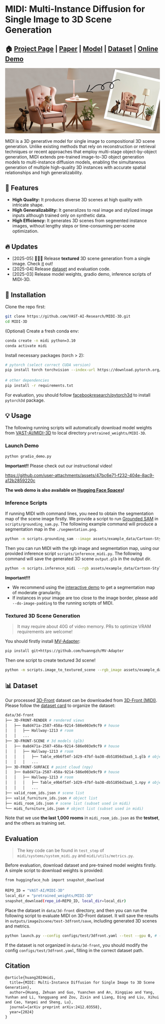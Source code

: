 # MIDI: Multi-Instance Diffusion for Single Image to 3D Scene Generation

## 🏠 [Project Page](https://huanngzh.github.io/MIDI-Page/) | [Paper](https://arxiv.org/abs/2412.03558) | [Model](https://huggingface.co/VAST-AI/MIDI-3D) | [Dataset](https://huggingface.co/datasets/huanngzh/3D-Front) | [Online Demo](https://huggingface.co/spaces/VAST-AI/MIDI-3D)

![teaser](assets/doc/teaser.png)

MIDI is a 3D generative model for single image to compositional 3D scene generation. Unlike existing methods that rely on reconstruction or retrieval techniques or recent approaches that employ multi-stage object-by-object generation, MIDI extends pre-trained image-to-3D object generation models to multi-instance diffusion models, enabling the simultaneous generation of multiple high-quality 3D instances with accurate spatial relationships and high generalizability.

## 🌟 Features

* **High Quality:** It produces diverse 3D scenes at high quality with intricate shape.
* **High Generalizability:** It generalizes to real image and stylized image inputs although trained only on synthetic data.
* **High Efficiency:** It generates 3D scenes from segmented instance images, without lengthy steps or time-consuming per-scene optimization.

## 🔥 Updates

* [2025-05] 🌟🌟🌟 Release **textured** 3D scene generation from a single image. Check [it](#textured-3d-scene-generation) out!
* [2025-04] Release [dataset](https://huggingface.co/datasets/huanngzh/3D-Front) and evaluation code.
* [2025-03] Release model weights, gradio demo, inference scripts of MIDI-3D.

## 🔨 Installation

Clone the repo first:

```Bash
git clone https://github.com/VAST-AI-Research/MIDI-3D.git
cd MIDI-3D
```

(Optional) Create a fresh conda env:

```Bash
conda create -n midi python=3.10
conda activate midi
```

Install necessary packages (torch > 2):

```Bash
# pytorch (select correct CUDA version)
pip install torch torchvision --index-url https://download.pytorch.org/whl/cu118

# other dependencies
pip install -r requirements.txt
```

For evaluation, you should follow [facebookresearch/pytorch3d](https://github.com/facebookresearch/pytorch3d/blob/main/INSTALL.md) to install `pytorch3d` package.

## 💡 Usage

The following running scripts will automatically download model weights from [VAST-AI/MIDI-3D](https://huggingface.co/VAST-AI/MIDI-3D) to local directory `pretrained_weights/MIDI-3D`.

### Launch Demo

```Bash
python gradio_demo.py
```

**Important!!** Please check out our instructional video!

https://github.com/user-attachments/assets/47bc6e71-f232-404e-8ac9-a12b2859220c

**The web demo is also available on [Hugging Face Spaces](https://huggingface.co/spaces/VAST-AI/MIDI-3D)!**

### Inference Scripts

If running MIDI with command lines, you need to obtain the segmentation map of the scene image firstly. We provide a script to run [Grounded SAM](https://github.com/IDEA-Research/Grounded-Segment-Anything) in `scripts/grounding_sam.py`. The following example command will produce a segmentation map in the `./segmentation.png`.

```Bash
python -m scripts.grounding_sam --image assets/example_data/Cartoon-Style/04_rgb.png --labels lamp sofa table dog --output ./
```

Then you can run MIDI with the rgb image and segmentation map, using our provided inference script `scripts/inference_midi.py`. The following command will save the generated 3D scene `output.glb` in the output dir.

```Bash
python -m scripts.inference_midi --rgb assets/example_data/Cartoon-Style/00_rgb.png --seg assets/example_data/Cartoon-Style/00_seg.png --output-dir "./"
```

**Important!!!**

* We recommend using the [interactive demo](#launch-demo) to get a segmentation map of moderate granularity.
* If instances in your image are too close to the image border, please add `--do-image-padding` to the running scripts of MIDI.

### Textured 3D Scene Generation

> It may require about 40G of video memory. PRs to optimize VRAM requirements are welcome!

You should firstly install [MV-Adapter](https://github.com/huanngzh/MV-Adapter):

```Bash
pip install git+https://github.com/huanngzh/MV-Adapter
```

Then one script to create textured 3d scene!

```Bash
python -m scripts.image_to_textured_scene --rgb_image assets/example_data/Cartoon-Style/01_rgb.png --seg_image assets/example_data/Cartoon-Style/01_seg.png --seed 42 --output output
```

## 📊 Dataset

Our processed [3D-Front](https://tianchi.aliyun.com/specials/promotion/alibaba-3d-scene-dataset) dataset can be downloaded from [3D-Front (MIDI)](https://huggingface.co/datasets/huanngzh/3D-Front). Please follow the [dataset card](https://huggingface.co/datasets/huanngzh/3D-Front/blob/main/README.md) to organize the dataset:

```Bash
data/3d-front
├── 3D-FRONT-RENDER # rendered views
│   ├── 0a8d471a-2587-458a-9214-586e003e9cf9 # house
│   │   ├── Hallway-1213 # room
│   │   ...
├── 3D-FRONT-SCENE # 3d models (glb)
│   ├── 0a8d471a-2587-458a-9214-586e003e9cf9 # house
│   │   ├── Hallway-1213 # room
│   │   │   ├── Table_e9b6f54f-1d29-47bf-ba38-db51856d3aa5_1.glb # object
│   │   │   ...
├── 3D-FRONT-SURFACE # point cloud (npy)
│   ├── 0a8d471a-2587-458a-9214-586e003e9cf9 # house
│   │   ├── Hallway-1213 # room
│   │   │   ├── Table_e9b6f54f-1d29-47bf-ba38-db51856d3aa5_1.npy # object
│   │   │   ...
├── valid_room_ids.json # scene list
├── valid_furniture_ids.json # object list
├── midi_room_ids.json # scene list (subset used in midi)
└── midi_furniture_ids.json # object list (subset used in midi)
```

Note that we use **the last 1,000 rooms** in `midi_room_ids.json` as the **testset**, and the others as training set.

## Evaluation

> The key code can be found in `test_step` of `midi/systems/system_midi.py` and `midi/utils/metrics.py`.

Before evaluation, download dataset and pre-trained model weights firstly. A simple script to download weights is provided:

```Bash
from huggingface_hub import snapshot_download

REPO_ID = "VAST-AI/MIDI-3D"
local_dir = "pretrained_weights/MIDI-3D"
snapshot_download(repo_id=REPO_ID, local_dir=local_dir)
```

Place the dataset in `data/3d-front` directory, and then you can run the following script to evaluate MIDI on 3D-Front dataset. It will save the results in `outputs/image2scene/test-3dfront/save`, including generated 3D scenes and metrics.

```Bash
python launch.py --config configs/test/3dfront.yaml --test --gpu 0, # --gpu 0,1,2,3,4,5,6,7,
```

If the dataset is not organized in `data/3d-front`, you should modify the config `configs/test/3dfront.yaml`, filling in the correct dataset path.

## Citation

```
@article{huang2024midi,
  title={MIDI: Multi-Instance Diffusion for Single Image to 3D Scene Generation},
  author={Huang, Zehuan and Guo, Yuanchen and An, Xingqiao and Yang, Yunhan and Li, Yangguang and Zou, Zixin and Liang, Ding and Liu, Xihui and Cao, Yanpei and Sheng, Lu},
  journal={arXiv preprint arXiv:2412.03558},
  year={2024}
}
```
